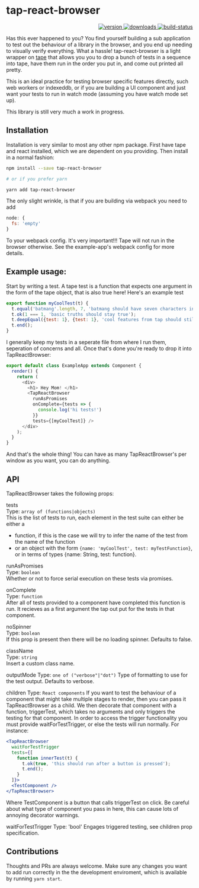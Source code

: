 # tap-react-browser

<p align="right">
  <a href="https://npmjs.org/package/tap-react-browser">
    <img src="https://img.shields.io/npm/v/tap-react-browser.svg?style=flat-square" alt="version" />
  </a>
  <a href="https://npmjs.org/package/tap-react-browser">
    <img src="https://img.shields.io/npm/dm/tap-react-browser.svg?style=flat-square" alt="downloads" />
  </a>
  <a href="https://travis-ci.org/mcnuttandrew/tap-react-browser">
    <img src="https://travis-ci.org/mcnuttandrew/tap-react-browser.svg?branch=master" alt="build-status" />
  </a>
</p>

Has this ever happened to you? You find yourself building a sub application to test out the behaviour of a library in the browser, and you end up needing to visually verify everything. What a hassle! tap-react-browser is a light wrapper on [tape](https://github.com/substack/tape) that allows you you to drop a bunch of tests in a sequence into tape, have them run in the order you put in, and come out printed all pretty.

This is an ideal practice for testing browser specific features directly, such web workers or indexeddb, or if you are building a UI component and just want your tests to run in watch mode (assuming you have watch mode set up).

This library is still very much a work in progress.


## Installation

Installation is very similar to most any other npm package. First have tape and react installed, which we are dependent on you providing. Then install in a normal fashion:

```sh
npm install --save tap-react-browser

# or if you prefer yarn

yarn add tap-react-browser
```

The only slight wrinkle, is that if you are building via webpack you need to add

```js
node: {
  fs: 'empty'
}
```

To your webpack config. It's very important!!! Tape will not run in the browser otherwise. See the example-app's webpack config for more details.

## Example usage:

Start by writing a test. A tape test is a function that expects one argument in the form of the tape object, that is also true here! Here's an example test

```js
export function myCoolTest(t) {
  t.equal('batmang'.length, 7, 'batmang should have seven characters in it');
  t.ok(1 === 1, 'basic truths should stay true');
  t.deepEqual({test: 1}, {test: 1}, 'cool features from tap should stil exisit');
  t.end();
}
```

I generally keep my tests in a seperate file from where I run them, seperation of concerns and all. Once that's done you're ready to drop it into TapReactBrowser:

```js
export default class ExampleApp extends Component {
  render() {
    return (
      <div>
        <h1> Hey Mom! </h1>
        <TapReactBrowser
          runAsPromises
          onComplete={tests => {
            console.log('hi tests!')
          }}
          tests={[myCoolTest]} />
      </div>
    );
  }
}
```

And that's the whole thing! You can have as many TapReactBrowser's per window as you want, you can do anything.

## API

TapReactBrowser takes the following props:

tests     
Type: `array of (functions|objects)`     
This is the list of tests to run, each element in the test suite can either be either a
- function, if this is the case we will try to infer the name of the test from the name of the function
- or an object with the form `{name: 'myCoolTest', test: myTestFunction}`, or in terms of types {name: String, test: function}.

runAsPromises     
Type: `boolean`     
Whether or not to force serial execution on these tests via promises.

onComplete     
Type: `function`     
After all of tests provided to a component have completed this function is run. It recieves as a first argument the tap out put for the tests in that component.

noSpinner     
Type: `boolean`     
If this prop is present then there will be no loading spinner. Defaults to false.

className     
Type: `string`     
Insert a custom class name.

outputMode
Type: `one of ("verbose"|"dot")`
Type of formatting to use for the test output. Defaults to verbose.

children
Type: `React components`
If you want to test the behaviour of a component that might take multiple stages to render, then you can pass it TapReactBrowser as a child. We then decorate that component with a function, triggerTest, which takes no arguments and only triggers the testing for that component. In order to access the trigger functionality you must provide waitForTestTrigger, or else the tests will run normally. For instance:

```jsx
<TapReactBrowser
  waitForTestTrigger
  tests={[
    function innerTest(t) {
      t.ok(true, 'this should run after a button is pressed');
      t.end();
    }
  ]}>
  <TestComponent />
</TapReactBrowser>
```
Where TestComponent is a button that calls triggerTest on click. Be careful about what type of component you pass in here, this can cause lots of annoying decorator warnings.

waitForTestTrigger
Type: 'bool'
Engages triggered testing, see children prop specification.

## Contributions

Thoughts and PRs are always welcome. Make sure any changes you want to add run correctly in the the development enviroment, which is available by running `yarn start`.

